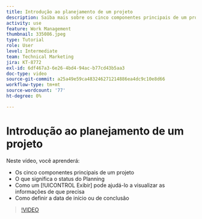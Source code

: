 ```yaml
---
title: Introdução ao planejamento de um projeto
description: Saiba mais sobre os cinco componentes principais de um projeto, o que o status significa, como [!UICONTROL Exibir] O pode ajudar você a visualizar informações relevantes e como definir a data de início ou de vencimento.
activity: use
feature: Work Management
thumbnail: 335086.jpeg
type: Tutorial
role: User
level: Intermediate
team: Technical Marketing
jira: KT-8772
exl-id: 6df467a3-6e26-4bd4-94ac-b77cd43b5aa3
doc-type: video
source-git-commit: a25a49e59ca483246271214886ea4dc9c10e8d66
workflow-type: tm+mt
source-wordcount: '77'
ht-degree: 0%

---
```


# Introdução ao planejamento de um projeto

Neste vídeo, você aprenderá:

* Os cinco componentes principais de um projeto
* O que significa o status do Planning
* Como um [!UICONTROL Exibir] pode ajudá-lo a visualizar as informações de que precisa
* Como definir a data de início ou de conclusão

>[!VIDEO](https://video.tv.adobe.com/v/335086/?quality=12&learn=on)
